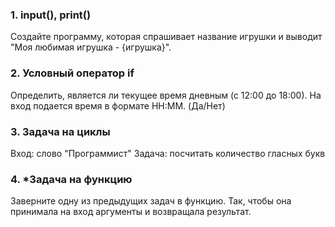 ### 1. input(), print()

Создайте программу, которая спрашивает название игрушки и выводит "Моя любимая игрушка - {игрушка}".

### 2. Условный оператор if

Определить, является ли текущее время дневным (с 12:00 до 18:00). На вход подается время в формате HH:MM. (Да/Нет)

### 3. Задача на циклы

Вход: слово "Программист"
Задача: посчитать количество гласных букв

### 4. *Задача на функцию

Заверните одну из предыдущих задач в функцию. Так, чтобы она принимала на вход аргументы и возвращала результат.